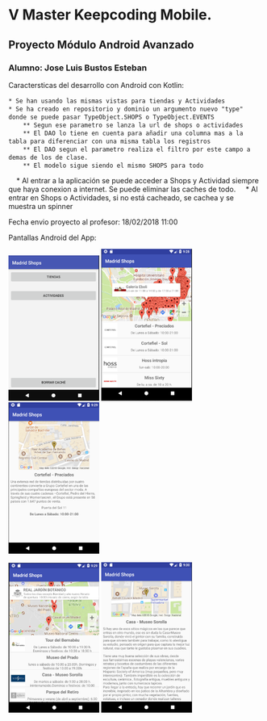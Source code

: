 # V Master Keepcoding Mobile.
## Proyecto Módulo Android Avanzado
### Alumno: Jose Luis Bustos Esteban

Caractersticas del desarrollo con Android con Kotlin:

    * Se han usando las mismas vistas para tiendas y Actividades
    * Se ha creado en repositorio y dominio un argumento nuevo "type" donde se puede pasar TypeObject.SHOPS o TypeObject.EVENTS
        ** Segun ese parametro se lanza la url de shops o actividades
        ** El DAO lo tiene en cuenta para añadir una columna mas a la tabla para diferenciar con una misma tabla los registros
        ** El DAO segun el parametro realiza el filtro por este campo a demas de los de clase.
        ** El modelo sigue siendo el mismo SHOPS para todo
    
    * Al entrar a la aplicación se puede acceder a Shops y Actividad siempre que haya conexion a internet. Se puede eliminar las caches de todo.
    
    * Al entrar en Shops o Actividades, si no está cacheado, se cachea y se muestra un spinner


Fecha envio proyecto al profesor: 18/02/2018 11:00


Pantallas Android del App:

<img src="https://github.com/joselbe1976/kcandroidproyectadvance/blob/master/imagesGit/menu.png" width="180"/> <img src="https://github.com/joselbe1976/kcandroidproyectadvance/blob/master/imagesGit/shops.png" width="180"/> <img src="https://github.com/joselbe1976/kcandroidproyectadvance/blob/master/imagesGit/shopsdetail.png" width="180"/> 

<img src="https://github.com/joselbe1976/kcandroidproyectadvance/blob/master/imagesGit/eventos.png" width="180"/> <img src="https://github.com/joselbe1976/kcandroidproyectadvance/blob/master/imagesGit/evetnosDetail.png" width="180"/> 
